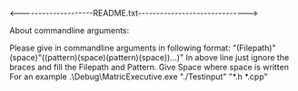 <--------------------README.txt------------------------------>

About commandline arguments:

Please give in commandline arguments in following format:
"(Filepath)"(space)"((pattern)(space)(pattern)(space))...)"
In above line just ignore the braces and fill the Filepath and Pattern. Give Space where space is written
For an example
.\Debug\MatricExecutive.exe "./Testinput" "*.h *.cpp"